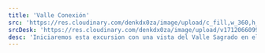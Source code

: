 ```yaml
---
title: 'Valle Conexión'
src: 'https://res.cloudinary.com/denkdx0za/image/upload/c_fill,w_360,h_203,ar_16:9/v1712329480/VALLE_rtmor2.png'
srcDesk: 'https://res.cloudinary.com/denkdx0za/image/upload/v1712066099/valle_conexi%C3%B3n_Mesa_de_trabajo_1_myqvpe.png'
desc: 'Iniciaremos esta excursion con una vista del Valle Sagrado en el Mirador de Taray. Luego nos dirigiremos a Pisac donde visitaremos el complejo arqueológico. Posteriormente tomaremos rumbo a Urubamba donde tendremos el almuerzo Buffet y terminaremos en Ollantaytambo'
---
```



